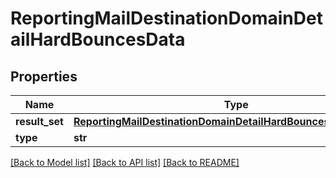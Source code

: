 # ReportingMailDestinationDomainDetailHardBouncesData

## Properties
Name | Type | Description | Notes
------------ | ------------- | ------------- | -------------
**result_set** | [**ReportingMailDestinationDomainDetailHardBouncesDataResultSet**](ReportingMailDestinationDomainDetailHardBouncesDataResultSet.md) |  | [optional] 
**type** | **str** |  | [optional] 

[[Back to Model list]](../README.md#documentation-for-models) [[Back to API list]](../README.md#documentation-for-api-endpoints) [[Back to README]](../README.md)

